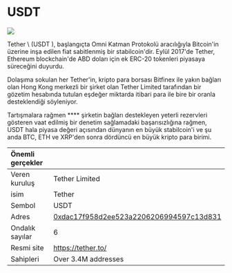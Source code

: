 # USDT

![](../../.gitbook/assets/image%20%281%29.png)

Tether \ (USDT \), başlangıçta Omni Katman Protokolü aracılığıyla Bitcoin'in üzerine inşa edilen fiat sabitlenmiş bir stabilcoin'dir.  Eylül 2017'de Tether, Ethereum blockchain'de ABD doları için ek ERC-20 tokenleri piyasaya süreceğini duyurdu.

Dolaşıma sokulan her Tether'in, kripto para borsası Bitfinex ile yakın bağları olan Hong Kong merkezli bir şirket olan Tether Limited tarafından bir gözetim hesabında tutulan eşdeğer miktarda itibari para ile bire bir oranla desteklendiği söyleniyor.

Tartışmalara rağmen **** şirketin bağları destekleyen yeterli rezervleri gösteren vaat edilmiş bir denetim sağlamadaki başarısızlığına rağmen, USDT hala piyasa değeri açısından dünyanın en büyük stabilcoin'i ve şu anda BTC, ETH ve XRP'den sonra dördüncü en büyük kripto para birimi.

| Önemli gerçekler |                                                                                                                  |
|:---------------- |:---------------------------------------------------------------------------------------------------------------- |
| Veren kuruluş    | Tether Limited                                                                                                   |
| isim             | Tether                                                                                                           |
| Sembol           | USDT                                                                                                             |
| Adres            | [0xdac17f958d2ee523a2206206994597c13d831](https://etherscan.io/token/0xdac17f958d2ee523a2206206994597c13d831ec7) |
| Ondalık sayılar  | 6                                                                                                                |
| Resmi site       | [https://tether.to/ ](https://tether.to/%20)                                                                     |
| Sahipleri        | Over 3.4M addresses                                                                                              |



